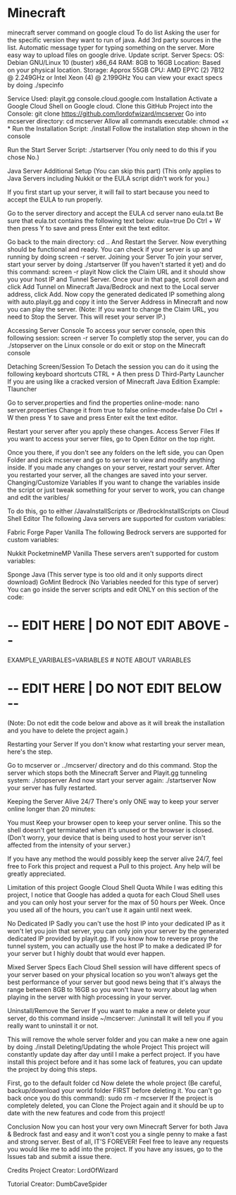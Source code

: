 # Minecraft
minecraft server command on google cloud
To do list
Asking the user for the specific version they want to run of java.
Add 3rd party sources in the list.
Automatic message typer for typing something on the server.
More easy way to upload files on google drive.
Update script.
Server Specs:
OS: Debian GNU/Linux 10 (buster) x86_64
RAM: 8GB to 16GB
Location: Based on your physical location.
Storage: Approx 55GB
CPU: AMD EPYC (2) 7B12 @ 2.249GHz or Intel Xeon (4) @ 2.199GHz
You can view your exact specs by doing ./specinfo

Service Used:
playit.gg
console.cloud.google.com
Installation
Activate a Google Cloud Shell on Google cloud.
Clone this GitHub Project into the Console:
git clone https://github.com/lordofwizard/mcserver
Go into mcserver directory:
cd mcserver
Allow all commands executable:
chmod +x *
Run the Installation Script:
./install
Follow the installation step shown in the console

Run the Start Server Script:
./startserver
(You only need to do this if you chose No.)

Java Server Additional Setup (You can skip this part)
(This only applies to Java Servers including Nukkit or the EULA script didn't work for you.)

If you first start up your server, it will fail to start because you need to accept the EULA to run properly.

Go to the server directory and accept the EULA
cd server
nano eula.txt
Be sure that eula.txt contains the following text below:
eula=true
Do Ctrl + W then press Y to save and press Enter exit the text editor.

Go back to the main directory:
cd ..
And Restart the Server.
Now everything should be functional and ready. You can check if your server is up and running by doing screen -r server.
Joining your Server
To join your server, start your server by doing ./startserver (If you haven't started it yet) and do this command:
screen -r playit
Now click the Claim URL and it should show you your host IP and Tunnel Server.
Once your in that page, scroll down and click Add Tunnel on Minecraft Java/Bedrock and next to the Local server address, click Add.
Now copy the generated dedicated IP something along with auto.playit.gg and copy it into the Server Address in Minecraft and now you can play the server.
(Note: If you want to change the Claim URL, you need to Stop the Server. This will reset your server IP.)

Accessing Server Console
To access your server console, open this following session:
screen -r server
To completly stop the server, you can do ./stopserver on the Linux console or do exit or stop on the Minecraft console

Detaching Screen/Session
To Detach the session you can do it using the following keyboard shortcuts CTRL + A then press D
Third-Party Launcher
If you are using like a cracked version of Minecraft Java Edition
Example: Tlauncher

Go to server.properties and find the properties online-mode:
nano server.properties
Change it from true to false
online-mode=false
Do Ctrl + W then press Y to save and press Enter exit the text editor.

Restart your server after you apply these changes.
Access Server Files
If you want to access your server files, go to Open Editor on the top right.

Once you there, if you don't see any folders on the left side, you can Open Folder and pick mcserver and go to server to view and modify anything inside.
If you made any changes on your server, restart your server. After you restarted your server, all the changes are saved into your server.
Changing/Customize Variables
If you want to change the variables inside the script or just tweak something for your server to work, you can change and edit the varibles/

To do this, go to either /JavaInstallScripts or /BedrockInstallScripts on Cloud Shell Editor
The following Java servers are supported for custom variables:

Fabric
Forge
Paper
Vanilla
The following Bedrock servers are supported for custom variables:

Nukkit
PocketmineMP
Vanilla
These servers aren't supported for custom variables:

Sponge Java (This server type is too old and it only supports direct download)
GoMint Bedrock (No Variables needed for this type of server)
You can go inside the server scripts and edit ONLY on this section of the code:

# -- EDIT HERE | DO NOT EDIT ABOVE -- #
EXAMPLE_VARIBALES=VARIABLES # NOTE ABOUT VARIABLES
# -- EDIT HERE | DO NOT EDIT BELOW -- #
(Note: Do not edit the code below and above as it will break the installation and you have to delete the project again.)

Restarting your Server
If you don't know what restarting your server mean, here's the step.

Go to mcserver or ../mcserver/ directory and do this command.
Stop the server which stops both the Minecraft Server and Playit.gg tunneling system:
./stopserver
And now start your server again:
./startserver
Now your server has fully restarted.

Keeping the Server Alive 24/7
There's only ONE way to keep your server online longer than 20 minutes:

You must Keep your browser open to keep your server online. This so the shell doesn't get terminated when it's unused or the browser is closed.
(Don't worry, your device that is being used to host your server isn't affected from the intensity of your server.)

If you have any method the would possibly keep the server alive 24/7, feel free to Fork this project and request a Pull to this project. Any help will be greatly appreciated.

Limitation of this project
Google Cloud Shell Quota
While I was editing this project, I notice that Google has added a quota for each Cloud Shell uses and you can only host your server for the max of 50 hours per Week. Once you used all of the hours, you can't use it again until next week.

No Dedicated IP
Sadly you can't use the host IP into your dedicated IP as it won't let you join that server, you can only join your server by the generated dedicated IP provided by playit.gg. If you know how to reverse proxy the tunnel system, you can actually use the host IP to make a dedicated IP for your server but I highly doubt that would ever happen.

Mixed Server Specs
Each Cloud Shell session will have different specs of your server based on your physical location so you won't always get the best performance of your server but good news being that it's always the range between 8GB to 16GB so you won't have to worry about lag when playing in the server with high processing in your server.

Uninstall/Remove the Server
If you want to make a new or delete your server, do this command inside ~/mcserver:
./uninstall
It will tell you if you really want to uninstall it or not.

This will remove the whole server folder and you can make a new one again by doing ./install
Deleting/Updating the whole Project
This project will constantly update day after day until I make a perfect project. If you have install this project before and it has some lack of features, you can update the project by doing this steps.

First, go to the default folder
cd
Now delete the whole project (Be careful, backup/download your world folder FIRST before deleting it. You can't go back once you do this command):
sudo rm -r mcserver
If the project is completely deleted, you can Clone the Project again and it should be up to date with the new features and code from this project!

Conclusion
Now you can host your very own Minecraft Server for both Java & Bedrock fast and easy and it won't cost you a single penny to make a fast and strong server. Best of all, IT'S FOREVER! Feel free to leave any requests you would like me to add into the project. If you have any issues, go to the Issues tab and submit a issue there.

Credits
Project Creator: LordOfWizard

Tutorial Creator: DumbCaveSpider
